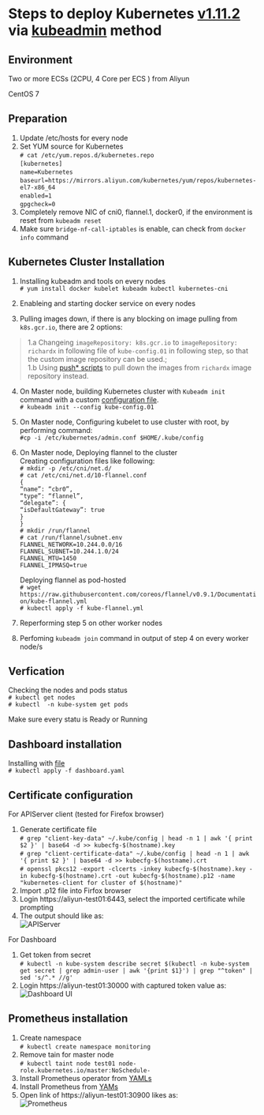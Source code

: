 Steps to deploy Kubernetes [v1.11.2](https://github.com/kubernetes/kubernetes/releases/tag/v1.11.2) via [kubeadmin](https://kubernetes.io/docs/reference/setup-tools/kubeadm/kubeadm/) method
===

Environment
---

Two or more ECSs (2CPU, 4 Core per ECS ) from Aliyun

CentOS 7

Preparation
---
1. Update /etc/hosts for every node  
2. Set YUM source for Kubernetes   
```# cat /etc/yum.repos.d/kubernetes.repo```   
```[kubernetes]```   
```name=Kubernetes```   
```baseurl=https://mirrors.aliyun.com/kubernetes/yum/repos/kubernetes-el7-x86_64```   
```enabled=1```   
```gpgcheck=0```   
3. Completely remove NIC of cni0, flannel.1, docker0, if the environment is reset from ```kubeadm reset```   
4. Make sure ```bridge-nf-call-iptables``` is enable, can check from ```docker info``` command   

Kubernetes Cluster Installation
---
1. Installing kubeadm and tools on every nodes   
 ```# yum install docker kubelet kubeadm kubectl kubernetes-cni```   

2. Enableing and starting docker service on every nodes

3. Pulling images down, if there is any blocking on image pulling from ```k8s.gcr.io```, there are 2 options:   
> 1.a Changeing ```imageRepository: k8s.gcr.io``` to ```imageRepository: richardx``` in following file of ```kube-config.01``` in following step, so that the custom image repository can be used.;   
> 1.b Using [push* scripts](https://github.com/xiaojias/k8s/tree/master/v1.11.2) to pull down the images from ```richardx``` image repository instead.
 
4. On Master node, building Kubernetes cluster with `Kubeadm init` command with a custom [configuration file](https://github.com/xiaojias/k8s/blob/master/v1.11.2/multi-nodes-deployment/kubeadm-config.yaml).   
```# kubeadm init --config kube-config.01```

5. On Master node, Configuring kubelet to use cluster with root, by performing command:   
```#cp -i /etc/kubernetes/admin.conf $HOME/.kube/config```   
6. On Master node, Deploying flannel to the cluster   
Creating configuration files like following:   
```# mkdir -p /etc/cni/net.d/```   
```# cat /etc/cni/net.d/10-flannel.conf ```   
```{```   
```“name”: “cbr0”,```   
```“type”: “flannel”,```   
```“delegate”: {```   
```“isDefaultGateway”: true```   
```}```   
```}```   
```# mkdir /run/flannel```   
```# cat /run/flannel/subnet.env ```   
```FLANNEL_NETWORK=10.244.0.0/16```   
```FLANNEL_SUBNET=10.244.1.0/24```   
```FLANNEL_MTU=1450```   
```FLANNEL_IPMASQ=true```   
   
   Deploying flannel as pod-hosted   
```# wget https://raw.githubusercontent.com/coreos/flannel/v0.9.1/Documentation/kube-flannel.yml```   
```# kubectl apply -f kube-flannel.yml```   

7. Reperforming step 5 on other worker nodes   
8. Perfoming ```kubeadm join``` command in output of step 4 on every worker node/s   

Verfication
---
Checking the nodes and pods status   
```# kubectl get nodes```   
```# kubectl  -n kube-system get pods```   

Make sure every statu is Ready or Running   

Dashboard installation
---
Installing with [file](https://github.com/xiaojias/k8s/blob/master/v1.11.2/multi-nodes-deployment/dashboard.yaml)   
```# kubectl apply -f dashboard.yaml ```

Certificate configuration
---
For APIServer client (tested for Firefox browser)   
1. Generate certificate file   
```# grep "client-key-data" ~/.kube/config | head -n 1 | awk '{ print $2 }' | base64 -d >> kubecfg-$(hostname).key```   
```# grep "client-certificate-data" ~/.kube/config | head -n 1 | awk '{ print $2 }' | base64 -d >> kubecfg-$(hostname).crt```   
```# openssl pkcs12 -export -clcerts -inkey kubecfg-$(hostname).key -in kubecfg-$(hostname).crt -out kubecfg-$(hostname).p12 -name "kubernetes-client for cluster of $(hostname)"```   
2. Import .p12 file into Firfox browser
3. Login https://aliyun-test01:6443, select the imported certificate while prompting
4. The output should like as:   
![APIServer](https://github.com/xiaojias/k8s/blob/master/v1.11.2/apiserver-01.png)

For Dashboard   
1. Get token from secret   
```# kubectl -n kube-system describe secret $(kubectl -n kube-system get secret | grep admin-user | awk '{print $1}') | grep "^token" | sed 's/^.* //g'```
2. Login https://aliyun-test01:30000 with captured token value as:   
![Dashboard UI](https://github.com/xiaojias/k8s/blob/master/v1.11.2/dashboard-01.png)   

Prometheus installation
---
1. Create namespace   
```# kubectl create namespace monitoring```   
2. Remove tain for master node   
```# kubectl taint node test01 node-role.kubernetes.io/master:NoSchedule-```   
3. Install Prometheus operator from [YAMLs](https://github.com/xiaojias/k8s/tree/master/v1.11.2/multi-nodes-deployment/prometheus-operator)   
4. Install Prometheus from [YAMs](https://github.com/xiaojias/k8s/tree/master/v1.11.2/multi-nodes-deployment/prometheus)
5. Open link of https://aliyun-test01:30900 likes as:   
![Prometheus](https://github.com/xiaojias/k8s/blob/master/v1.11.2/prometheus-01.png)   

